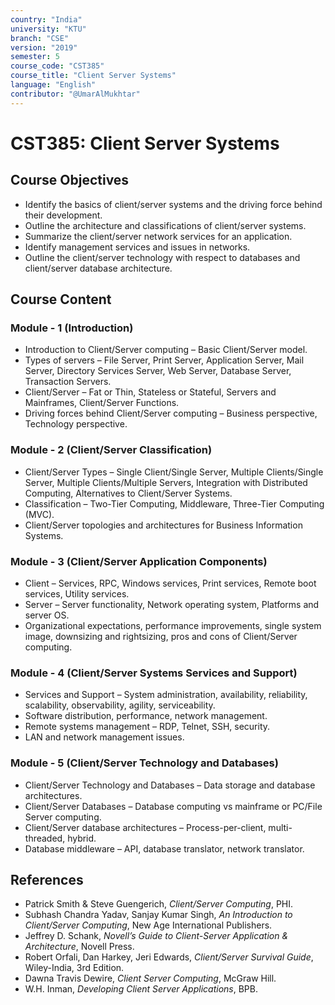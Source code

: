 ```yaml
---
country: "India"
university: "KTU"
branch: "CSE"
version: "2019"
semester: 5
course_code: "CST385"
course_title: "Client Server Systems"
language: "English"
contributor: "@UmarAlMukhtar"
---
```


# CST385: Client Server Systems

## Course Objectives
* Identify the basics of client/server systems and the driving force behind their development.
* Outline the architecture and classifications of client/server systems.
* Summarize the client/server network services for an application.
* Identify management services and issues in networks.
* Outline the client/server technology with respect to databases and client/server database architecture.

## Course Content
### Module - 1 (Introduction)
* Introduction to Client/Server computing – Basic Client/Server model.  
* Types of servers – File Server, Print Server, Application Server, Mail Server, Directory Services Server, Web Server, Database Server, Transaction Servers.  
* Client/Server – Fat or Thin, Stateless or Stateful, Servers and Mainframes, Client/Server Functions.  
* Driving forces behind Client/Server computing – Business perspective, Technology perspective.

### Module - 2 (Client/Server Classification)
* Client/Server Types – Single Client/Single Server, Multiple Clients/Single Server, Multiple Clients/Multiple Servers, Integration with Distributed Computing, Alternatives to Client/Server Systems.  
* Classification – Two-Tier Computing, Middleware, Three-Tier Computing (MVC).  
* Client/Server topologies and architectures for Business Information Systems.

### Module - 3 (Client/Server Application Components)
* Client – Services, RPC, Windows services, Print services, Remote boot services, Utility services.  
* Server – Server functionality, Network operating system, Platforms and server OS.  
* Organizational expectations, performance improvements, single system image, downsizing and rightsizing, pros and cons of Client/Server computing.

### Module - 4 (Client/Server Systems Services and Support)
* Services and Support – System administration, availability, reliability, scalability, observability, agility, serviceability.  
* Software distribution, performance, network management.  
* Remote systems management – RDP, Telnet, SSH, security.  
* LAN and network management issues.

### Module - 5 (Client/Server Technology and Databases)
* Client/Server Technology and Databases – Data storage and database architectures.  
* Client/Server Databases – Database computing vs mainframe or PC/File Server computing.  
* Client/Server database architectures – Process-per-client, multi-threaded, hybrid.  
* Database middleware – API, database translator, network translator.

## References
* Patrick Smith & Steve Guengerich, *Client/Server Computing*, PHI.  
* Subhash Chandra Yadav, Sanjay Kumar Singh, *An Introduction to Client/Server Computing*, New Age International Publishers.  
* Jeffrey D. Schank, *Novell’s Guide to Client-Server Application & Architecture*, Novell Press.  
* Robert Orfali, Dan Harkey, Jeri Edwards, *Client/Server Survival Guide*, Wiley-India, 3rd Edition.  
* Dawna Travis Dewire, *Client Server Computing*, McGraw Hill.  
* W.H. Inman, *Developing Client Server Applications*, BPB.
